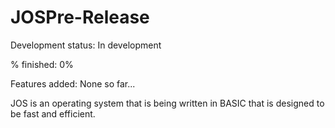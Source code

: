 # JOSPre-Release

Development status: In development

% finished: 0%

Features added:
None so far...

JOS is an operating system that is being written in BASIC that is designed to be fast and efficient.
